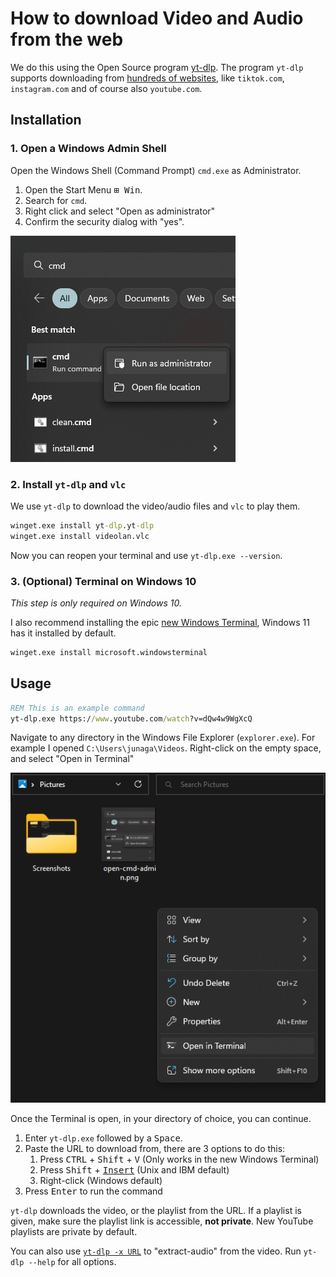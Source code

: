 # How to download Video and Audio from the web

We do this using the Open Source program [yt-dlp](https://github.com/yt-dlp/yt-dlp). The program `yt-dlp` supports downloading from [hundreds of websites](https://github.com/yt-dlp/yt-dlp/blob/master/supportedsites.md), like `tiktok.com`, `instagram.com` and of course also `youtube.com`.

## Installation

### 1. Open a Windows Admin Shell

Open the Windows Shell (Command Prompt) `cmd.exe` as Administrator.

1. Open the Start Menu <kbd>⊞ Win</kbd>.
2. Search for `cmd`.
3. Right click and select "Open as administrator"
4. Confirm the security dialog with "yes".

![Open Windows Shell as administrator](./open-cmd-admin.png)

### 2. Install `yt-dlp` and `vlc`

We use `yt-dlp` to download the video/audio files and `vlc` to play them.

```cmd
winget.exe install yt-dlp.yt-dlp
winget.exe install videolan.vlc
```

Now you can reopen your terminal and use `yt-dlp.exe --version`.

### 3. (Optional) Terminal on Windows 10

_This step is only required on Windows 10._

I also recommend installing the epic [new Windows Terminal](https://www.youtube.com/watch?v=8gw0rXPMMPE), Windows 11 has it installed by default.

```cmd
winget.exe install microsoft.windowsterminal
```

## Usage

```cmd
REM This is an example command
yt-dlp.exe https://www.youtube.com/watch?v=dQw4w9WgXcQ
```

Navigate to any directory in the Windows File Explorer (`explorer.exe`). For example I opened `C:\Users\junaga\Videos`. Right-click on the empty space, and select "Open in Terminal"

![Open Windows Terminal](./open-wt.png)

Once the Terminal is open, in your directory of choice, you can continue.

1. Enter `yt-dlp.exe` followed by a <kbd>Space</kbd>.
2. Paste the URL to download from, there are 3 options to do this:
    1. Press <kbd>CTRL</kbd> + <kbd>Shift</kbd> + <kbd>V</kbd> (Only works in the new Windows Terminal)
    2. Press <kbd>Shift</kbd> + <kbd>[Insert](https://en.wikipedia.org/wiki/Insert_key)</kbd> (Unix and IBM default)
    3. Right-click (Windows default)
3. Press <kbd>Enter</kbd> to run the command

`yt-dlp` downloads the video, or the playlist from the URL. If a playlist  is given, make sure the playlist link is accessible, **not private**. New YouTube playlists are private by default.

You can also use [`yt-dlp -x URL`](https://github.com/yt-dlp/yt-dlp#post-processing-options) to "extract-audio" from the video. Run `yt-dlp --help` for all options.
